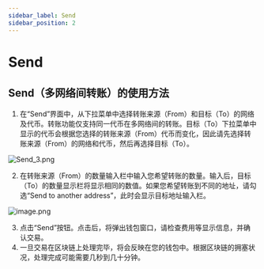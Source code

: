 ```yaml
---
sidebar_label: Send
sidebar_position: 2
---
```

# Send

## Send（多网络间转账）的使用方法

1. 在“Send”界面中，从下拉菜单中选择转账来源（From）和目标（To）的网络及代币。转账功能仅支持同一代币在多网络间的转账。目标（To）下拉菜单中显示的代币会根据您选择的转账来源（From）代币而变化，因此请先选择转账来源（From）的网络和代币，然后再选择目标（To）。

![Send_3.png](/img/docs/Send_3.png)

2. 在转账来源（From）的数量输入栏中输入您希望转账的数量。输入后，目标（To）的数量显示栏将显示相同的数值。如果您希望转账到不同的地址，请勾选“Send to another address”，此时会显示目标地址输入栏。

![image.png](/img/docs/Send_4.png)

3. 点击“Send”按钮。点击后，将弹出钱包窗口，请检查费用等显示信息，并确认交易。
4. 一旦交易在区块链上处理完毕，将会反映在您的钱包中。根据区块链的拥塞状况，处理完成可能需要几秒到几十分钟。